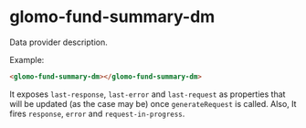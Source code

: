 # glomo-fund-summary-dm

Data provider description.

Example:
```html
<glomo-fund-summary-dm></glomo-fund-summary-dm>
```

It exposes `last-response`, `last-error` and `last-request` as properties that will be updated (as the case may be) once `generateRequest` is called.
Also, It fires `response`, `error` and `request-in-progress`.
